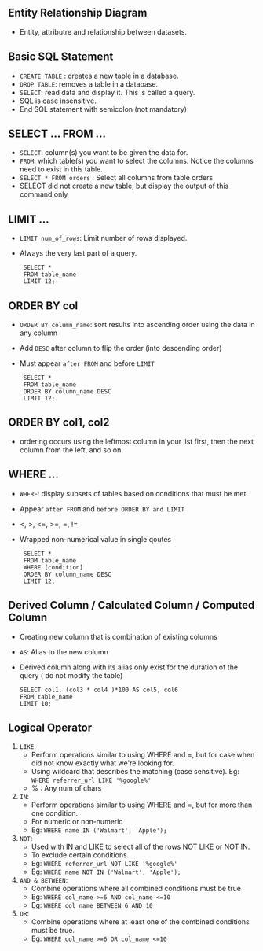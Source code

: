 ## Entity Relationship Diagram
- Entity, attributre and relationship between datasets.


## Basic SQL Statement
- `CREATE TABLE` : creates a new table in a database.
- `DROP TABLE`: removes a table in a database.
- `SELECT`: read data and display it. This is called a query.
- SQL is case insensitive.
- End SQL statement with semicolon (not mandatory)


## SELECT ... FROM ...
- `SELECT`: column(s) you want to be given the data for.
- `FROM`: which table(s) you want to select the columns. Notice the columns need to exist in this table.
- `SELECT * FROM orders` : Select all columns from table orders
- SELECT did not create a new table, but display the output of this command only


## LIMIT ...
- `LIMIT num_of_rows`: Limit number of rows displayed.
- Always the very last part of a query.
              
       SELECT *
       FROM table_name
       LIMIT 12;

## ORDER BY col
- `ORDER BY column_name`: sort results into ascending order using the data in any column
- Add `DESC` after column to flip the order (into descending order)
- Must appear `after FROM` and before `LIMIT`

       SELECT *
       FROM table_name
       ORDER BY column_name DESC
       LIMIT 12;
       
 
 ## ORDER BY col1, col2
 - ordering occurs using the leftmost column in your list first, then the next column from the left, and so on


## WHERE ...
- `WHERE`: display subsets of tables based on conditions that must be met.
- Appear `after FROM` and `before ORDER BY and LIMIT`
- <, >, <=, >=, =, !=
- Wrapped non-numerical value in single qoutes

       SELECT *
       FROM table_name
       WHERE [condition]
       ORDER BY column_name DESC
       LIMIT 12;

## Derived Column / Calculated Column / Computed Column
- Creating new column that is combination of existing columns
- `AS`: Alias to the new column
- Derived column along with its alias only exist for the duration of the query ( do not modify the table) 


      SELECT col1, (col3 * col4 )*100 AS col5, col6
      FROM table_name
      LIMIT 10;

## Logical Operator
  1. `LIKE`: 
      - Perform operations similar to using WHERE and =, but for case when did not know exactly what we're looking for.
      - Using wildcard that describes the matching (case sensitive). Eg: `WHERE referrer_url LIKE '%google%'`
      - % : Any num of chars
  2. `IN`: 
      - Perform operations similar to using WHERE and =, but for more than one condition.
      - For numeric or non-numeric
      - Eg: `WHERE name IN ('Walmart', 'Apple'); `
  3. `NOT`: 
      - Used with IN and LIKE to select all of the rows NOT LIKE or NOT IN.
      - To exclude certain conditions.
      - Eg: `WHERE referrer_url NOT LIKE '%google%'`
      - Eg: `WHERE name NOT IN ('Walmart', 'Apple'); `
  4. `AND & BETWEEN`: 
      - Combine operations where all combined conditions must be true
      - Eg: `WHERE col_name >=6 AND col_name <=10`
      - Eg: `WHERE col_name BETWEEN 6 AND 10`
  5. `OR`: 
      - Combine operations where at least one of the combined conditions must be true.
      - Eg: `WHERE col_name >=6 OR col_name <=10`
